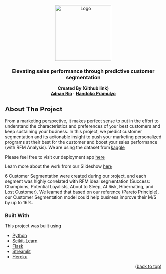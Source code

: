 <!-- Improved compatibility of back to top link: See: https://github.com/othneildrew/Best-README-Template/pull/73 -->
<a name="readme-top"></a>
<!--
*** Thanks for checking out the Best-README-Template. If you have a suggestion
*** that would make this better, please fork the repo and create a pull request
*** or simply open an issue with the tag "enhancement".
*** Don't forget to give the project a star!
*** Thanks again! Now go create something AMAZING! :D
-->

<!-- PROJECT SHIELDS -->
<!--
*** I'm using markdown "reference style" links for readability.
*** Reference links are enclosed in brackets [ ] instead of parentheses ( ).
*** See the bottom of this document for the declaration of the reference variables
*** for contributors-url, forks-url, etc. This is an optional, concise syntax you may use.
*** https://www.markdownguide.org/basic-syntax/#reference-style-links
-->


<!-- PROJECT LOGO -->
<br />
<div align="center">
  <a href="https://github.com/othneildrew/Best-README-Template">
    <img src="media/logo_round.png" alt="Logo" width="180" height="180">
  </a>

  <h3 align="center">Elevating sales performance through predictive customer segmentation</h3>

  <p align="center">
    <strong>Created By (Github link)</strong>
    <br />
</a>
    <a href="https://github.com/denanrioaditya"><strong>Adnan Rio</strong></a>
    ·
    <a href="https://github.com/handokopramulyo"><strong>Handoko Pramulyo</strong></a>
  </p>
</div>


<!-- ABOUT THE PROJECT -->
## About The Project


From a marketing perspective, it makes perfect sense to put in the effort to understand the characteristics and preferences of your best customers and keep sustaining your business. In this project, we predict customer segmentation and its actionable insight to push your marketing personalized programs at their best for the customer and boost your sales performance (with RFM Analysis). We are using the dataset from [kaggle](https://www.kaggle.com/datasets/mashlyn/online-retail-ii-uci?select=online_retail_II.csv)

Please feel free to visit our deployment app [here](https://customer-segmentation-uk.herokuapp.com)

Learn more about the work from our Slideshow [here](https://drive.google.com/file/d/1sasDO0gU-1r9UBoD21C7sVkNZnw9wAPY/view?usp=sharing)

6 Customer Segmentation were created during our project, and each segment was highly correlated with RFM ideal segmentation (Success: Champions, Potential Loyalists, About to Sleep, At Risk, Hibernating, and Lost Customer). We learned that based on our reference (Pareto Principle), our Customer Segmentation model could help business improve their M/S by up to 16%.

### Built With

This project was built using 

* [Python](https://www.python.org/)
* [Scikit-Learn](https://scikit-learn.org/stable/)
* [Flask](https://flask.palletsprojects.com/en/2.2.x/)
* [Streamlit](https://streamlit.io/)
* [Heroku](ttps://www.heroku.com)

<p align="right">(<a href="#readme-top">back to top</a>)</p>